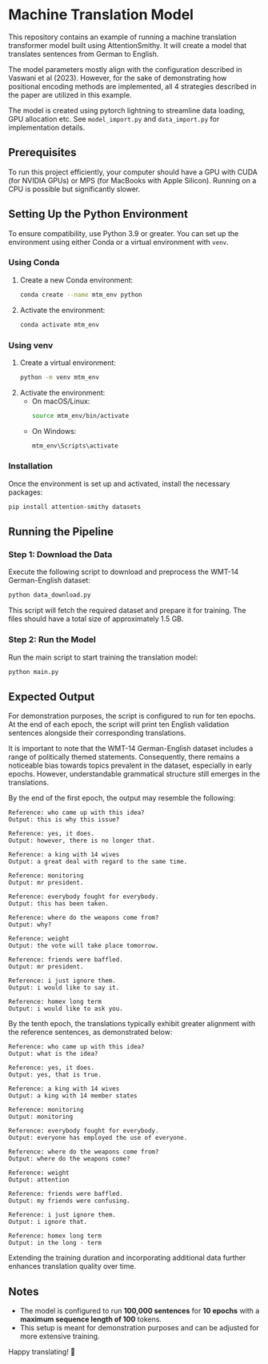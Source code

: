 # Machine Translation Model

This repository contains an example of running a machine translation transformer model built using AttentionSmithy. It will create a model that translates sentences from German to English.

The model parameters mostly align with the configuration described in Vaswani et al (2023). However, for the sake of demonstrating how positional encoding methods are implemented, all 4 strategies described in the paper are utilized in this example.

The model is created using pytorch lightning to streamline data loading, GPU allocation etc. See `model_import.py` and `data_import.py` for implementation details.

## Prerequisites

To run this project efficiently, your computer should have a GPU with CUDA (for NVIDIA GPUs) or MPS (for MacBooks with Apple Silicon). Running on a CPU is possible but significantly slower.

## Setting Up the Python Environment

To ensure compatibility, use Python 3.9 or greater. You can set up the environment using either Conda or a virtual environment with `venv`.

### Using Conda

1. Create a new Conda environment:
   ```sh
   conda create --name mtm_env python
   ```
2. Activate the environment:
   ```sh
   conda activate mtm_env
   ```

### Using venv

1. Create a virtual environment:
   ```sh
   python -m venv mtm_env
   ```
2. Activate the environment:
   - On macOS/Linux:
     ```sh
     source mtm_env/bin/activate
     ```
   - On Windows:
     ```sh
     mtm_env\Scripts\activate
     ```

### Installation

Once the environment is set up and activated, install the necessary packages:

```sh
pip install attention-smithy datasets
```

## Running the Pipeline

### Step 1: Download the Data

Execute the following script to download and preprocess the WMT-14 German-English dataset:

```sh
python data_download.py
```

This script will fetch the required dataset and prepare it for training. The files should have a total size of approximately 1.5 GB.

### Step 2: Run the Model

Run the main script to start training the translation model:

```sh
python main.py
```

## Expected Output

For demonstration purposes, the script is configured to run for ten epochs. At the end of each epoch, the script will print ten English validation sentences alongside their corresponding translations.

It is important to note that the WMT-14 German-English dataset includes a range of politically themed statements. Consequently, there remains a noticeable bias towards topics prevalent in the dataset, especially in early epochs. However, understandable grammatical structure still emerges in the translations.

By the end of the first epoch, the output may resemble the following:

```text
Reference: who came up with this idea?                                                                                                                                                                                
Output: this is why this issue?

Reference: yes, it does.
Output: however, there is no longer that.

Reference: a king with 14 wives
Output: a great deal with regard to the same time.

Reference: monitoring
Output: mr president.

Reference: everybody fought for everybody.
Output: this has been taken.

Reference: where do the weapons come from?
Output: why?

Reference: weight
Output: the vote will take place tomorrow.

Reference: friends were baffled.
Output: mr president.

Reference: i just ignore them.
Output: i would like to say it.

Reference: homex long term
Output: i would like to ask you.
```

By the tenth epoch, the translations typically exhibit greater alignment with the reference sentences, as demonstrated below:

```text
Reference: who came up with this idea?                                                                                                                                                                                
Output: what is the idea?

Reference: yes, it does.
Output: yes, that is true.

Reference: a king with 14 wives
Output: a king with 14 member states

Reference: monitoring
Output: monitoring

Reference: everybody fought for everybody.
Output: everyone has employed the use of everyone.

Reference: where do the weapons come from?
Output: where do the weapons come?

Reference: weight
Output: attention

Reference: friends were baffled.
Output: my friends were confusing.

Reference: i just ignore them.
Output: i ignore that.

Reference: homex long term
Output: in the long - term
```

Extending the training duration and incorporating additional data further enhances translation quality over time.

## Notes

- The model is configured to run **100,000 sentences** for **10 epochs** with a **maximum sequence length of 100** tokens.
- This setup is meant for demonstration purposes and can be adjusted for more extensive training.

Happy translating! 🚀

